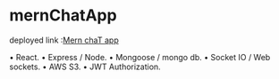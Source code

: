 # mernChatApp

deployed link :[Mern chaT app](https://mernchatapp-c9c60.web.app/)



• React.
• Express / Node.
• Mongoose / mongo db.
• Socket IO / Web sockets.
• AWS S3.
• JWT Authorization.

